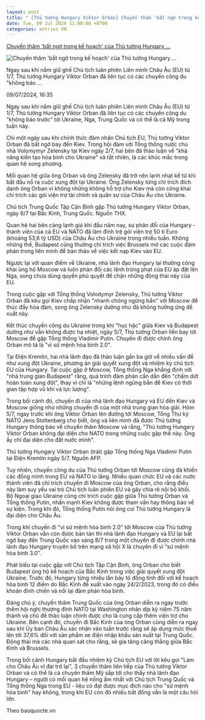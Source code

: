 ```yaml
---
layout: post
title: " [Thủ tướng Hungary Viktor Orban] Chuyến thăm 'bất ngờ trong kế hoạch' của Thủ tướng Hungary ..."
date: Tue, 09 Jul 2024 11:00:00 +0700
categories: entries VN
---
```

[Chuyến thăm 'bất ngờ trong kế hoạch' của Thủ tướng Hungary ...](https://thuonghieucongluan.com.vn/chuyen-tham-bat-ngo-trong-ke-hoach-cua-thu-tuong-hungary-viktor-orban-a227662.html)

![Chuyến thăm 'bất ngờ trong kế hoạch' của Thủ tướng Hungary ...](https://media.thuonghieucongluan.vn/resize_640x360/uploads/2024/07/09/untitled-1720517542.png)

Ngay sau khi nắm giữ ghế Chủ tịch luân phiên Liên minh Châu Âu (EU) từ 1/7, Thủ tướng Hungary Viktor Orban đã liên tục có các chuyến công du "không báo ...

09/07/2024, 16:35

Ngay sau khi nắm giữ ghế Chủ tịch luân phiên Liên minh Châu Âu (EU) từ 1/7, Thủ tướng Hungary Viktor Orban đã liên tục có các chuyến công du "không báo trước" tới Ukraine, Nga, Trung Quốc và có thể là cả Mỹ trong tuần này.

Chỉ một ngày sau khi chính thức đảm nhận Chủ tịch EU, Thủ tướng Viktor Orban đã bất ngờ bay đến Kiev. Trong hội đàm với Tổng thống nước chủ nhà Volomymyr Zelensky tại Kiev ngày 2/7, hai bên đã thảo luận về "khả năng kiến tạo hòa bình cho Ukraine" và tất nhiên, là các khúc mắc trong quan hệ song phương.

Mối quan hệ giữa ông Orban và ông Zelensky đã trở nên lạnh nhạt kể từ khi bắt đầu nổ ra cuộc xung đột tại Ukraine. Ông Zelensky từng chỉ trích đích danh ông Orban vì không những không hỗ trợ cho Kiev mà còn công khai chỉ trích các gói viện trợ tài chính và quân sự của Châu Âu cho Ukraine.

Chủ tịch Trung Quốc Tập Cận Bình gặp Thủ tướng Hungary Viktor Orban, ngày 8/7 tại Bắc Kinh, Trung Quốc. Nguồn THX.

Quan hệ hai bên càng lạnh giá khi đầu năm nay, sự phản đối của Hungary - thành viên của cả EU và NATO đã làm đình trệ gói viện trợ 50 tỉ Euro (khoảng 53,6 tỷ USD) của Châu Âu cho Ukraine trong nhiều tuần. Không những thế, Budapest cũng thường chỉ trích việc Brussels mở các cuộc đàm phán trong liên minh để bàn thảo về việc kết nạp Kiev vào EU.

Ngược lại với quan điểm về Ukraine, nhà lãnh đạo Hungary lại thường công khai ủng hộ Moscow và luôn phản đối các lệnh trừng phạt của EU áp đặt lên Nga, song chưa dùng quyền phủ quyết để chặn những động thái này của EU.

Trong cuộc gặp với Tổng thống Volodymyr Zelensky, Thủ tướng Viktor Orban đã kêu gọi Kiev chấp nhận "nhanh chóng ngừng bắn" với Moscow để thúc đẩy hòa đàm, song ông Zelensky dường như đã không hưởng ứng đề xuất này.

Kết thúc chuyến công du Ukraine trong khi "hục hặc" giữa Kiev và Budapest dường như vẫn không được hạ nhiệt, ngày 5/7, Thủ tướng Orban liền bay tới Moscow để gặp Tổng thống Vladimir Putin. Chuyến đi được chính ông Orban mô tả là "vì sứ mệnh hòa bình 2.0".

Tại Điện Kremlin, hai nhà lãnh đạo đã thảo luận gần ba giờ về nhiều vấn đề như xung đột Ukraine, phương án giải quyết xung đột và nhiệm kỳ chủ tịch EU của Hungary. Tại cuộc gặp ở Moscow, Tổng thống Nga khẳng định với "nhà trung gian Budapest" rằng, quá trình đàm phán cần dẫn đến "chấm dứt hoàn toàn xung đột", thay vì chỉ là "những lệnh ngừng bắn để Kiev có thời gian tập hợp vũ khí và lực lượng".

Trong bối cảnh đó, chuyến đi của nhà lãnh đạo Hungary và EU đến Kiev và Moscow giống như những chuyến đi của một nhà trung gian hòa giải. Hôm 5/7, ngay trước khi ông Viktor Orban lên đường tới Moscow, Tổng Thư ký NATO Jens Stoltenberg cho biết, ông và liên minh đã được Thủ tướng Hungary thông báo về chuyến thăm Moscow và rằng, "Thủ tướng Hungary Viktor Orban không đại diện cho NATO trong những cuộc gặp thế này. Ông ấy chỉ đại diện cho đất nước mình".

Thủ tướng Hungary Viktor Orban (trái) gặp Tổng thống Nga Vladimir Putin tại Điện Kremlin ngày 5/7. Nguồn AFP.

Tuy nhiên, chuyến công du của Thủ tướng Orban tới Moscow cũng đã khiến các đồng minh trong EU và NATO lo lắng. Nhiều quan chức EU và các nước thành viên đã chỉ trích chuyến đi Moscow của ông Orban, cho rằng điều này làm suy yếu vai trò Chủ tịch luân phiên EU và gây chia rẽ nội bộ khối. Bộ Ngoại giao Ukraine cũng chỉ trích cuộc gặp giữa Thủ tướng Orban và Tổng thống Putin, nhấn mạnh Kiev không được tham vấn hay thông báo về sự kiện. Trong khi đó, Tổng thống Putin nói ông coi Thủ tướng Hungary là đại diện cho Châu Âu.

Trong khi chuyến đi "vì sứ mệnh hòa bình 2.0" tới Moscow của Thủ tướng Viktor Orban vẫn còn được bàn tán thì nhà lãnh đạo Hungary và EU lại bất ngờ bay đến Trung Quốc vào sáng 8/7 trong một chuyến đi được chính nhà lãnh đạo Hungary truyên bố trên mạng xã hội X là chuyến đi vì “sứ mệnh hòa bình 3.0”.

Phát biểu tại cuộc gặp với Chủ tịch Tập Cận Bình, ông Orban cho biết Budapest ủng hộ kế hoạch của Bắc Kinh trong việc giải quyết xung đột Ukraine. Trước đó, Hungary từng nhiều lần bày tỏ đồng tình đối với kế hoạch hòa bình 12 điểm do Bắc Kinh đề xuất vào ngày 24/2/2023, trong đó có điều khoản đình chiến và nối lại đàm phán hòa bình.

Đáng chú ý, chuyến thăm Trung Quốc của ông Orban diễn ra ngay trước thềm hội nghị thượng đỉnh NATO tại Washington nhân dịp kỷ niệm 75 năm thành và chủ đề thảo luận chính được cho là cung cấp thêm viện trợ cho Ukraine. Bên cạnh đó, chuyến đi Bắc Kinh của ông Orban cũng diễn ra ngay sau khi Ủy ban Châu Âu xác nhận vào tuần trước rằng sẽ áp dụng mức thuế lên tới 37,6% đối với sản phẩm xe điện nhập khẩu sản xuất tại Trung Quốc. Động thái mà các nhà quan sát cho rằng, sẽ gia tăng căng thẳng giữa Bắc Kinh và Brussels.

Trong bối cảnh Hungary bắt đầu nhiệm kỳ Chủ tịch EU với lời kêu gọi "Làm cho Châu Âu vĩ đại trở lại", 3 chuyến thăm liên tiếp của Thủ tướng Viktor Orban và có thể là cả chuyến thăm Mỹ sắp tới cho thấy nhà lãnh đạo Hungary – người có mối quan hệ nồng ấm nhất với Chủ tịch Trung Quốc và Tổng thống Nga trong EU - liệu có đạt được mục đích nào cho "sứ mệnh hòa bình" hay không, trong khi EU còn đó nhiều bất đồng vẫn là một câu hỏi lớn.

Theo baoquocte.vn

